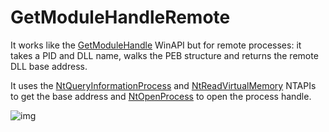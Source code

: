 # GetModuleHandleRemote

It works like the [GetModuleHandle](https://learn.microsoft.com/en-us/windows/win32/api/libloaderapi/nf-libloaderapi-getmodulehandlea) WinAPI but for remote processes: it takes a PID and DLL name, walks the PEB structure and returns the remote DLL base address. 

It uses the [NtQueryInformationProcess](https://learn.microsoft.com/en-us/windows/win32/api/winternl/nf-winternl-ntqueryinformationprocess) and [NtReadVirtualMemory](http://undocumented.ntinternals.net/index.html?page=UserMode%2FUndocumented%20Functions%2FMemory%20Management%2FVirtual%20Memory%2FNtReadVirtualMemory.html) NTAPIs to get the base address and [NtOpenProcess](https://learn.microsoft.com/en-us/windows-hardware/drivers/ddi/ntddk/nf-ntddk-ntopenprocess) to open the process handle.

![img](https://raw.githubusercontent.com/ricardojoserf/ricardojoserf.github.io/master/images/getmodulehandleremote/Screenshot_1.png)
